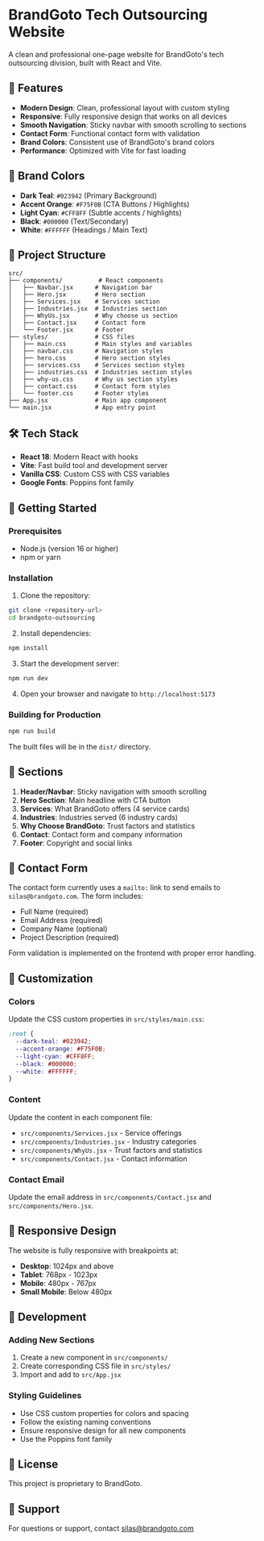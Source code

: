 # BrandGoto Tech Outsourcing Website

A clean and professional one-page website for BrandGoto's tech outsourcing division, built with React and Vite.

## 🚀 Features

- **Modern Design**: Clean, professional layout with custom styling
- **Responsive**: Fully responsive design that works on all devices
- **Smooth Navigation**: Sticky navbar with smooth scrolling to sections
- **Contact Form**: Functional contact form with validation
- **Brand Colors**: Consistent use of BrandGoto's brand colors
- **Performance**: Optimized with Vite for fast loading

## 🎨 Brand Colors

- **Dark Teal**: `#023942` (Primary Background)
- **Accent Orange**: `#F75F0B` (CTA Buttons / Highlights)
- **Light Cyan**: `#CFF8FF` (Subtle accents / highlights)
- **Black**: `#000000` (Text/Secondary)
- **White**: `#FFFFFF` (Headings / Main Text)

## 📁 Project Structure

```
src/
├── components/          # React components
│   ├── Navbar.jsx      # Navigation bar
│   ├── Hero.jsx        # Hero section
│   ├── Services.jsx    # Services section
│   ├── Industries.jsx  # Industries section
│   ├── WhyUs.jsx       # Why choose us section
│   ├── Contact.jsx     # Contact form
│   └── Footer.jsx      # Footer
├── styles/             # CSS files
│   ├── main.css        # Main styles and variables
│   ├── navbar.css      # Navigation styles
│   ├── hero.css        # Hero section styles
│   ├── services.css    # Services section styles
│   ├── industries.css  # Industries section styles
│   ├── why-us.css      # Why us section styles
│   ├── contact.css     # Contact form styles
│   └── footer.css      # Footer styles
├── App.jsx             # Main app component
└── main.jsx            # App entry point
```

## 🛠️ Tech Stack

- **React 18**: Modern React with hooks
- **Vite**: Fast build tool and development server
- **Vanilla CSS**: Custom CSS with CSS variables
- **Google Fonts**: Poppins font family

## 🚀 Getting Started

### Prerequisites

- Node.js (version 16 or higher)
- npm or yarn

### Installation

1. Clone the repository:
```bash
git clone <repository-url>
cd brandgoto-outsourcing
```

2. Install dependencies:
```bash
npm install
```

3. Start the development server:
```bash
npm run dev
```

4. Open your browser and navigate to `http://localhost:5173`

### Building for Production

```bash
npm run build
```

The built files will be in the `dist/` directory.

## 📱 Sections

1. **Header/Navbar**: Sticky navigation with smooth scrolling
2. **Hero Section**: Main headline with CTA button
3. **Services**: What BrandGoto offers (4 service cards)
4. **Industries**: Industries served (6 industry cards)
5. **Why Choose BrandGoto**: Trust factors and statistics
6. **Contact**: Contact form and company information
7. **Footer**: Copyright and social links

## 📧 Contact Form

The contact form currently uses a `mailto:` link to send emails to `silas@brandgoto.com`. The form includes:

- Full Name (required)
- Email Address (required)
- Company Name (optional)
- Project Description (required)

Form validation is implemented on the frontend with proper error handling.

## 🎯 Customization

### Colors
Update the CSS custom properties in `src/styles/main.css`:

```css
:root {
  --dark-teal: #023942;
  --accent-orange: #F75F0B;
  --light-cyan: #CFF8FF;
  --black: #000000;
  --white: #FFFFFF;
}
```

### Content
Update the content in each component file:
- `src/components/Services.jsx` - Service offerings
- `src/components/Industries.jsx` - Industry categories
- `src/components/WhyUs.jsx` - Trust factors and statistics
- `src/components/Contact.jsx` - Contact information

### Contact Email
Update the email address in `src/components/Contact.jsx` and `src/components/Hero.jsx`.

## 📱 Responsive Design

The website is fully responsive with breakpoints at:
- **Desktop**: 1024px and above
- **Tablet**: 768px - 1023px
- **Mobile**: 480px - 767px
- **Small Mobile**: Below 480px

## 🔧 Development

### Adding New Sections

1. Create a new component in `src/components/`
2. Create corresponding CSS file in `src/styles/`
3. Import and add to `src/App.jsx`

### Styling Guidelines

- Use CSS custom properties for colors and spacing
- Follow the existing naming conventions
- Ensure responsive design for all new components
- Use the Poppins font family

## 📄 License

This project is proprietary to BrandGoto.

## 🤝 Support

For questions or support, contact silas@brandgoto.com
